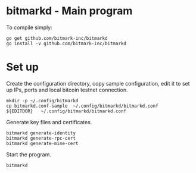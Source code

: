 # bitmarkd - Main program

To compile simply:

~~~~~
go get github.com/bitmark-inc/bitmarkd
go install -v github.com/bitmark-inc/bitmarkd
~~~~~

# Set up

Create the configuration directory, copy sample configuration, edit it to
set up IPs, ports and local bitcoin testnet connection.

~~~~~
mkdir -p ~/.config/bitmarkd
cp bitmarkd.conf-sample  ~/.config/bitmarkd/bitmarkd.conf
${EDITDOR}   ~/.config/bitmarkd/bitmarkd.conf
~~~~~

Generate key files and certificates.

~~~~~
bitmarkd generate-identity
bitmarkd generate-rpc-cert
bitmarkd generate-mine-cert
~~~~~

Start the program.

~~~~~
bitmarkd
~~~~~
